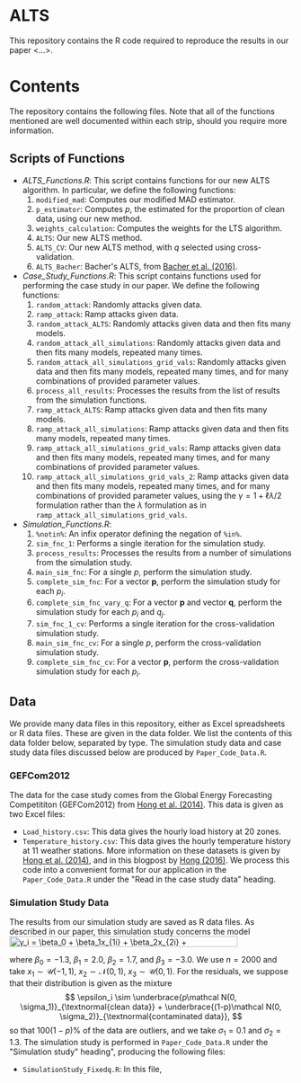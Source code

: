 # ALTS

This repository contains the R code required to reproduce the results in our paper <...>. 

# Contents

The repository contains the following files. Note that all of the functions mentioned are well documented within each strip, should you require more information.

## Scripts of Functions

- _ALTS\_Functions.R_: This script contains functions for our new ALTS algorithm. In particular, we define the following functions:
    1. `modified_mad`: Computes our modified MAD estimator.
    2. `p_estimator`: Computes $p$, the estimated for the proportion of clean data, using our new method.
    3. `weights_calculation`: Computes the weights for the LTS algorithm.
    4. `ALTS`: Our new ALTS method.
    5. `ALTS_CV`: Our new ALTS method, with $q$ selected using cross-validation.
    6. `ALTS_Bacher`: Bacher's ALTS, from [Bacher et al. (2016)](10.1109/ICASSP.2016.7472513).
- _Case\_Study\_Functions.R_: This script contains functions used for performing the case study in our paper. We define the following functions:
    1. `random_attack`: Randomly attacks given data.
    2. `ramp_attack`: Ramp attacks given data.
    3. `random_attack_ALTS`: Randomly attacks given data and then fits many models.
    4. `random_attack_all_simulations`: Randomly attacks given data and then fits many models, repeated many times.
    5. `random_attack_all_simulations_grid_vals`: Randomly attacks given data and then fits many models, repeated many times, and for many combinations of provided parameter values.
    6. `process_all_results`: Processes the results from the list of results from the simulation functions.
    7. `ramp_attack_ALTS`: Ramp attacks given data and then fits many models.
    8. `ramp_attack_all_simulations`: Ramp attacks given data and then fits many models, repeated many times.
    9. `ramp_attack_all_simulations_grid_vals`: Ramp attacks given data and then fits many models, repeated many times, and for many combinations of provided parameter values.
    10. `ramp_attack_all_simulations_grid_vals_2`: Ramp attacks given data and then fits many models, repeated many times, and for many combinations of provided parameter values, using the $\gamma=1+\ell\lambda/2$ formulation rather than the $\lambda$ formulation as in `ramp_attack_all_simulations_grid_vals`.
- _Simulation\_Functions.R_:
    1. `%notin%`: An infix operator defining the negation of `%in%`.
    2. `sim_fnc_1`: Performs a single iteration for the simulation study.
    3. `process_results`: Processes the results from a number of simulations from the simulation study.
    4. `main_sim_fnc`: For a single $p$, perform the simulation study.
    5. `complete_sim_fnc`: For a vector $\mathbf{p}$, perform the simulation study for each $p_i$.
    6. `complete_sim_fnc_vary_q`: For a vector $\mathbf{p}$ and vector $\mathbf{q}$, perform the simulation study for each $p_i$ and $q_j$.
    7. `sim_fnc_1_cv`: Performs a single iteration for the cross-validation simulation study.
    8. `main_sim_fnc_cv`: For a single $p$, perform the cross-validation simulation study.
    9. `complete_sim_fnc_cv`: For a vector $\mathbf{p}$, perform the cross-validation simulation study for each $p_i$.

## Data

We provide many data files in this repository, either as Excel spreadsheets or R data files. These are given in the data folder. We list the contents of this data folder below, separated by type. The simulation study data and case study data files discussed below are produced by `Paper_Code_Data.R`.

### GEFCom2012

The data for the case study comes from the Global Energy Forecasting Competititon (GEFCom2012) from [Hong et al. (2014)](https://doi.org/10.1016/j.ijforecast.2013.07.001). This data is given as two Excel files:
- `Load_history.csv`: This data gives the hourly load history at 20 zones.
- `Temperature_history.csv`: This data gives the hourly temperature history at 11 weather stations.
More information on these datasets is given by [Hong et al. (2014)](https://doi.org/10.1016/j.ijforecast.2013.07.001), and in this blogpost by [Hong (2016)](http://blog.drhongtao.com/2016/07/gefcom2012-load-forecasting-data.html). We process this code into a convenient format for our application in the `Paper_Code_Data.R` under the "Read in the case study data" heading.

### Simulation Study Data

The results from our simulation study are saved as R data files. As described in our paper, this simulation study concerns the model 
<img src="https://bit.ly/3xxzrth" align="center" border="0" alt="y_i = \beta_0 + \beta_1x_{1i} + \beta_2x_{2i} + \beta_3x_{3i} + \epsilon_i, \quad i=1,\ldots,n," width="406" height="19" />

where $\beta_0 = -1.3$, $\beta_1 = 2.0$, $\beta_2 = 1.7$, and $\beta_3 = -3.0$. We use $n = 2000$ and take $x_1 \sim \mathcal U(-1, 1)$, $x_2 \sim \mathcal N(0, 1)$, $x_3 \sim \mathcal U(0, 1)$. For the residuals, we suppose that their distribution is given as the mixture $$ \epsilon_i \sim \underbrace{p\mathcal N(0, \sigma_1)}_{\textnormal{clean data}} + \underbrace{(1-p)\mathcal N(0, \sigma_2)}_{\textnormal{contaminated data}}, $$
so that $100(1-p)\%$ of the data are outliers, and we take $\sigma_1 = 0.1$ and $\sigma_2=1.3$. The simulation study is performed in `Paper_Code_Data.R` under the "Simulation study" heading", producing the following files:
- `SimulationStudy_Fixedq.R`: In this file,
